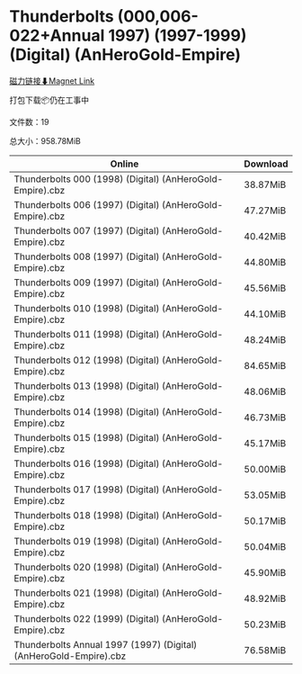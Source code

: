 # Thunderbolts (000,006-022+Annual 1997) (1997-1999) (Digital) (AnHeroGold-Empire)

[磁力链接⬇Magnet Link](magnet:?xt=urn:btih:4d26c3ecf647be6f46db61ac3b4dad54489130a9&dn=Thunderbolts%20%28000%2C006-022%2BAnnual%201997%29%20%281997-1999%29%20%28Digital%29%20%28AnHeroGold-Empire%29)

打包下载📦仍在工事中

文件数：19

总大小：958.78MiB

Online | Download
--- | ---
Thunderbolts 000 (1998) (Digital) (AnHeroGold-Empire).cbz | 38.87MiB
Thunderbolts 006 (1997) (Digital) (AnHeroGold-Empire).cbz | 47.27MiB
Thunderbolts 007 (1997) (Digital) (AnHeroGold-Empire).cbz | 40.42MiB
Thunderbolts 008 (1997) (Digital) (AnHeroGold-Empire).cbz | 44.80MiB
Thunderbolts 009 (1997) (Digital) (AnHeroGold-Empire).cbz | 45.56MiB
Thunderbolts 010 (1998) (Digital) (AnHeroGold-Empire).cbz | 44.10MiB
Thunderbolts 011 (1998) (Digital) (AnHeroGold-Empire).cbz | 48.24MiB
Thunderbolts 012 (1998) (Digital) (AnHeroGold-Empire).cbz | 84.65MiB
Thunderbolts 013 (1998) (Digital) (AnHeroGold-Empire).cbz | 48.06MiB
Thunderbolts 014 (1998) (Digital) (AnHeroGold-Empire).cbz | 46.73MiB
Thunderbolts 015 (1998) (Digital) (AnHeroGold-Empire).cbz | 45.17MiB
Thunderbolts 016 (1998) (Digital) (AnHeroGold-Empire).cbz | 50.00MiB
Thunderbolts 017 (1998) (Digital) (AnHeroGold-Empire).cbz | 53.05MiB
Thunderbolts 018 (1998) (Digital) (AnHeroGold-Empire).cbz | 50.17MiB
Thunderbolts 019 (1998) (Digital) (AnHeroGold-Empire).cbz | 50.04MiB
Thunderbolts 020 (1998) (Digital) (AnHeroGold-Empire).cbz | 45.90MiB
Thunderbolts 021 (1998) (Digital) (AnHeroGold-Empire).cbz | 48.92MiB
Thunderbolts 022 (1999) (Digital) (AnHeroGold-Empire).cbz | 50.23MiB
Thunderbolts Annual 1997 (1997) (Digital) (AnHeroGold-Empire).cbz | 76.58MiB